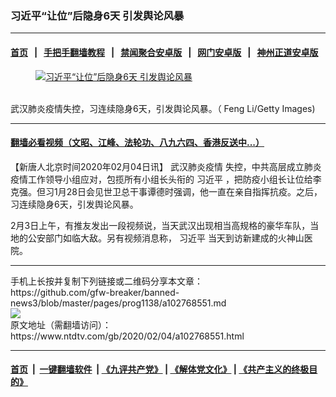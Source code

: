 ### 习近平“让位”后隐身6天 引发舆论风暴
------------------------

#### [首页](https://github.com/gfw-breaker/banned-news3/blob/master/README.md) &nbsp;&nbsp;|&nbsp;&nbsp; [手把手翻墙教程](https://github.com/gfw-breaker/guides/wiki) &nbsp;&nbsp;|&nbsp;&nbsp; [禁闻聚合安卓版](https://github.com/gfw-breaker/bn-android) &nbsp;&nbsp;|&nbsp;&nbsp; [网门安卓版](https://github.com/oGate2/oGate) &nbsp;&nbsp;|&nbsp;&nbsp; [神州正道安卓版](https://github.com/SzzdOgate/update) 



<div><div class="featured_image">
 <a href="https://i.ntdtv.com/assets/uploads/2020/02/GettyImages-80260364.jpg" target="_blank">
  <figure>
   <img alt="习近平“让位”后隐身6天 引发舆论风暴" src="https://i.ntdtv.com/assets/uploads/2020/02/GettyImages-80260364-800x450.jpg"/>
  </figure><br/>
 </a>
 <span class="caption">
  武汉肺炎疫情失控，习连续隐身6天，引发舆论风暴。（ Feng Li/Getty Images)
 </span>
</div>
</div><hr/>

#### [翻墙必看视频（文昭、江峰、法轮功、八九六四、香港反送中...）](http://167.172.214.107/home.html)

<div><div class="post_content" itemprop="articleBody">
 <p>
  【新唐人北京时间2020年02月04日讯】
  <ok href="https://www.ntdtv.com/gb/442749.htm">
   武汉肺炎疫情
  </ok>
  失控，中共高层成立肺炎疫情工作领导小组应对，包揽所有小组长头衔的
  <ok href="https://www.ntdtv.com/gb/习近平.htm">
   习近平
  </ok>
  ，把防疫小组长让位给李克强。但习1月28日会见世卫总干事谭德时强调，他一直在亲自指挥抗疫。之后，习连续隐身6天，引发舆论风暴。
 </p>
 <p>
  2月3日上午，有推友发出一段视频说，当天武汉出现相当高规格的豪华车队，当地的公安部门如临大敌。另有视频消息称，
  <ok href="https://www.ntdtv.com/gb/习近平.htm">
   习近平
  </ok>
  当天到访新建成的火神山医院。
 </p>
</div></div>
<hr/>
手机上长按并复制下列链接或二维码分享本文章：<br/>
https://github.com/gfw-breaker/banned-news3/blob/master/pages/prog1138/a102768551.md <br/>
<a href='https://github.com/gfw-breaker/banned-news3/blob/master/pages/prog1138/a102768551.md'><img src='https://github.com/gfw-breaker/banned-news3/blob/master/pages/prog1138/a102768551.md.png'/></a> <br/>
原文地址（需翻墙访问）：https://www.ntdtv.com/gb/2020/02/04/a102768551.html


------------------------
#### [首页](https://github.com/gfw-breaker/banned-news3/blob/master/README.md) &nbsp;|&nbsp; [一键翻墙软件](https://github.com/gfw-breaker/nogfw/blob/master/README.md) &nbsp;| [《九评共产党》](https://github.com/gfw-breaker/9ping.md/blob/master/README.md#九评之一评共产党是什么) | [《解体党文化》](https://github.com/gfw-breaker/jtdwh.md/blob/master/README.md) | [《共产主义的终极目的》](https://github.com/gfw-breaker/gczydzjmd.md/blob/master/README.md)


<img src='http://gfw-breaker.win/banned-news3/pages/prog1138/a102768551.md' width='0px' height='0px'/>